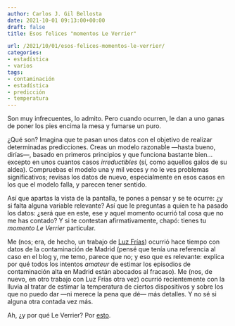 ```yaml
---
author: Carlos J. Gil Bellosta
date: 2021-10-01 09:13:00+00:00
draft: false
title: Esos felices "momentos Le Verrier"

url: /2021/10/01/esos-felices-momentos-le-verrier/
categories:
- estadística
- varios
tags:
- contaminación
- estadística
- predicción
- temperatura
---
```





Son muy infrecuentes, lo admito. Pero cuando ocurren, le dan a uno ganas de poner los pies encima la mesa y fumarse un puro.







¿Qué son? Imagina que te pasan unos datos con el objetivo de realizar determinadas predicciones. Creas un modelo razonable —hasta bueno, dirías—, basado en primeros principios y que funciona bastante bien... excepto en unos cuantos casos _irreductibles_ (sí, como aquellos galos de su aldea). Compruebas el modelo una y mil veces y no le ves problemas significativos; revisas los datos de nuevo, especialmente en esos casos en los que el modelo falla, y parecen tener sentido.







Así que apartas la vista de la pantalla, te pones a pensar y se te ocurre: ¿y si falta alguna variable relevante? Así que le preguntas a quien te ha pasado los datos: ¿será que en este, ese y aquel momento ocurrió tal cosa que no me has contado? Y si te contestan afirmativamente, chapó: tienes tu _momento Le Verrier_ particular.







Me (nos; era, de hecho, un trabajo de [Luz Frías](https://twitter.com/koldLight)) ocurrió hace tiempo con datos de la contaminación de Madrid (pensé que tenía una referencia al caso en el blog y, me temo, parece que no; y eso que es relevante: explica por qué todos los intentos _amateur_ de estimar los episodios de contaminación alta en Madrid están abocados al fracaso). Me (nos, de nuevo, en otro trabajo con Luz Frías otra vez) ocurrió recientemente con la lluvia al tratar de estimar la temperatura de ciertos dispositivos y sobre los que no puedo dar —ni merece la pena que dé— más detalles. Y no sé si alguna otra contada vez más.







Ah, ¿y por qué Le Verrier? Por [esto](https://en.wikipedia.org/wiki/Urbain_Le_Verrier#Discovery_of_Neptune).



